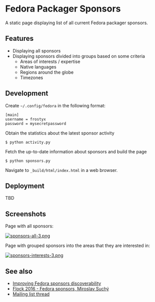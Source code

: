 # Fedora Packager Sponsors

A static page displaying list of all current Fedora packager
sponsors.

## Features

- Displaying all sponsors
- Displaying sponsors divided into groups based on some criteria
  - Areas of interests / expertise
  - Native languages
  - Regions around the globe
  - Timezones


## Development

Create `~/.config/fedora` in the following format:

```
[main]
username = frostyx
password = mysecretpassword
```

Obtain the statistics about the latest sponsor activity

```
$ python activity.py
```

Fetch the up-to-date information about sponsors and build the page

```
$ python sponsors.py
```

Navigate to `_build/html/index.html` in a web browser.


## Deployment

TBD


## Screenshots

Page with all sponsors:

[![sponsors-all-3.png](http://pagure.io/fork/praiskup/copr/copr/issue/raw/files/caa62011cfa2106d9785836114ea7cf3df7f90e17eb86e045ffcef024f5399c3-sponsors-all-3.png)](http://pagure.io/fork/praiskup/copr/copr/issue/raw/files/caa62011cfa2106d9785836114ea7cf3df7f90e17eb86e045ffcef024f5399c3-sponsors-all-3.png)

Page with grouped sponsors into the areas that they are interested in:

[![sponsors-interests-3.png](http://pagure.io/fork/praiskup/copr/copr/issue/raw/files/da4ec152454a5fae0691ad4871cd6e13df07a2df0f269cdc5f871eaf22788491-sponsors-interests-3.png)](http://pagure.io/fork/praiskup/copr/copr/issue/raw/files/da4ec152454a5fae0691ad4871cd6e13df07a2df0f269cdc5f871eaf22788491-sponsors-interests-3.png)


## See also

- [Improving Fedora sponsors discoverability][packager-sponsors-rfe]
- [Flock 2016 - Fedora sponsors, Miroslav Suchý][msuchy-flock]
- [Mailing list thread][mailing-list-thread]


[packager-sponsors-rfe]: https://pagure.io/packager-sponsors/issue/470
[msuchy-flock]: https://www.youtube.com/watch?v=yBjPLrD77p4
[mailing-list-thread]: https://lists.fedoraproject.org/archives/list/devel@lists.fedoraproject.org/thread/IISNS57OVFFGPCZWUPZGZXUVBAMW74VZ/
